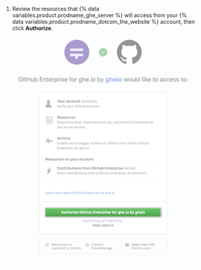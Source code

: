 1. Review the resources that {% data variables.product.prodname_ghe_server %} will access from your {% data variables.product.prodname_dotcom_the_website %} account, then click **Authorize**. ![Authorize connection between GitHub Enterprise Server and GitHub.com](/assets/images/help/settings/authorize-ghe-to-connect-to-dotcom.png)
